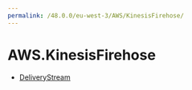 ```yaml
---
permalink: /48.0.0/eu-west-3/AWS/KinesisFirehose/
---
```


# AWS.KinesisFirehose



* [DeliveryStream](DeliveryStream.md)